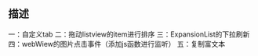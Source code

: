 描述
----------------------

一：自定义tab
[](https://github.com/452693688/Amity/blob/master/image/tab.png)
二：拖动listview的item进行排序
[](https://github.com/452693688/Amity/blob/master/image/move.png)
三：ExpansionList的下拉刷新
[](https://github.com/452693688/Amity/blob/master/image/renovation.png)
四：webWiew的图片点击事件（添加js函数进行监听）
[](https://github.com/452693688/Amity/blob/master/image/web.png)
五：复制富文本
[](https://raw.githubusercontent.com/452693688/Amity/master/image/copy.png)

